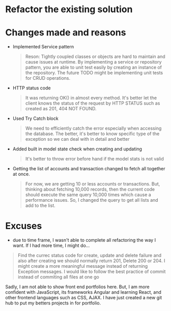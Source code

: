 # Refactor the existing solution

# Changes made and reasons

- Implemented Service pattern 
  > Reson: Tightly coupled classes or objects are hard to maintain and cause issues at runtime. By implementing a service or repository pattern, you are able to unit test easily
  by creating an instance of the repository. The future TODO might be implementing unit tests for CRUD operations.
  
- HTTP status code
  > It was returning OK() in almost every method. It's better let the client knows the status of the request by HTTP STATUS such as created as 201, 404 NOT FOUND.

- Used Try Catch block
  > We need to efficiently catch the error especially when accessing the database. The better, it's better to know specific type of the exception so we can deal with in detail and better
  
- Added built in model state check when creating and updating
  > It's better to throw error before hand if the model stats is not valid
  
- Getting the list of accounts and transaction changed to fetch all together at once. 
  > For now, we are getting 10 or less accounts or transactions. But, thinking about fetching 10,000 records, then the current code should execute the same query 10,000 times which 
  cause a performance issues. So, I changed the query to get all lists and add to the list.
  

# Excuses

 -  due to time frame, I wasn't able to complete all refactoring the way I want. If I had more time, I might do...
   > Find the currec status code for create, update and delete failure and also after creating we should normally return 201, Delete 200 or 204.
   > I might create a more meaningful message instead of returning Exception messages.
   > I would like to follow the best practice of commit instead of commiting all files at one go
   

Sadly, I am not able to show front end portfolios here. But, I am more confident with JavaScript, its frameworks Angular and learning React, and other frontend languages such as CSS, AJAX. I have just created a new git hub to put my betters projects in for portfolio. 
   


